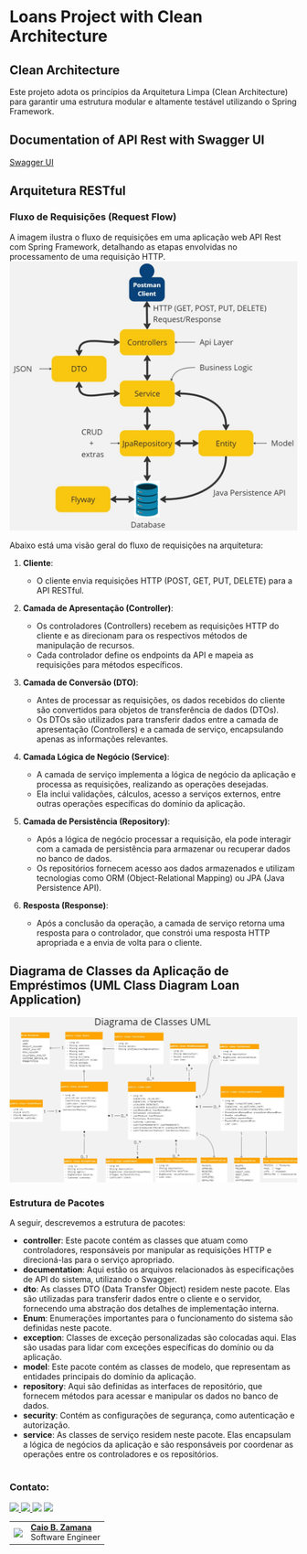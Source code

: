 # Loans Project with Clean Architecture

## Clean Architecture
Este projeto adota os princípios da Arquitetura Limpa (Clean Architecture) para garantir uma estrutura modular e altamente testável utilizando o Spring Framework.

## Documentation of API Rest with Swagger UI
[Swagger UI](http://loans2024java20.sa-east-1.elasticbeanstalk.com/swagger-ui/index.html)

## Arquitetura RESTful

### Fluxo de Requisições (Request Flow)
A imagem ilustra o fluxo de requisições em uma aplicação web API Rest com Spring Framework, detalhando as etapas envolvidas no processamento de uma requisição HTTP.
![request-flow-api-rest.jpg](src%2Fmain%2Fresources%2Fstatic%2Frequest-flow-api-rest.jpg)

Abaixo está uma visão geral do fluxo de requisições na arquitetura:

1. **Cliente**:
    - O cliente envia requisições HTTP (POST, GET, PUT, DELETE) para a API RESTful.

2. **Camada de Apresentação (Controller)**:
    - Os controladores (Controllers) recebem as requisições HTTP do cliente e as direcionam para os respectivos métodos de manipulação de recursos.
    - Cada controlador define os endpoints da API e mapeia as requisições para métodos específicos.

3. **Camada de Conversão (DTO)**:
    - Antes de processar as requisições, os dados recebidos do cliente são convertidos para objetos de transferência de dados (DTOs).
    - Os DTOs são utilizados para transferir dados entre a camada de apresentação (Controllers) e a camada de serviço, encapsulando apenas as informações relevantes.

4. **Camada Lógica de Negócio (Service)**:
    - A camada de serviço implementa a lógica de negócio da aplicação e processa as requisições, realizando as operações desejadas.
    - Ela inclui validações, cálculos, acesso a serviços externos, entre outras operações específicas do domínio da aplicação.

5. **Camada de Persistência (Repository)**:
    - Após a lógica de negócio processar a requisição, ela pode interagir com a camada de persistência para armazenar ou recuperar dados no banco de dados.
    - Os repositórios fornecem acesso aos dados armazenados e utilizam tecnologias como ORM (Object-Relational Mapping) ou JPA (Java Persistence API).

6. **Resposta (Response)**:
    - Após a conclusão da operação, a camada de serviço retorna uma resposta para o controlador, que constrói uma resposta HTTP apropriada e a envia de volta para o cliente.

## Diagrama de Classes da Aplicação de Empréstimos (UML Class Diagram Loan Application)
![uml-diagram-class.jpg](src%2Fmain%2Fresources%2Fstatic%2Fuml-diagram-class.jpg)

### Estrutura de Pacotes
A seguir, descrevemos a estrutura de pacotes:

- **controller**: Este pacote contém as classes que atuam como controladores, responsáveis por manipular as requisições HTTP e direcioná-las para o serviço apropriado.
- **documentation**: Aqui estão os arquivos relacionados às especificações de API do sistema, utilizando o Swagger.
- **dto**: As classes DTO (Data Transfer Object) residem neste pacote. Elas são utilizadas para transferir dados entre o cliente e o servidor, fornecendo uma abstração dos detalhes de implementação interna.
- **Enum**: Enumerações importantes para o funcionamento do sistema são definidas neste pacote.
- **exception**: Classes de exceção personalizadas são colocadas aqui. Elas são usadas para lidar com exceções específicas do domínio ou da aplicação.
- **model**: Este pacote contém as classes de modelo, que representam as entidades principais do domínio da aplicação.
- **repository**: Aqui são definidas as interfaces de repositório, que fornecem métodos para acessar e manipular os dados no banco de dados.
- **security**: Contém as configurações de segurança, como autenticação e autorização.
- **service**: As classes de serviço residem neste pacote. Elas encapsulam a lógica de negócios da aplicação e são responsáveis por coordenar as operações entre os controladores e os repositórios.

#
### Contato:
<a href="https://www.linkedin.com/in/caiozamana/" target="_blank"><img src="https://img.shields.io/badge/-LinkedIn-%230077B5?style=for-the-badge&logo=linkedin&logoColor=white" target="_blank">
<a href="https://api.whatsapp.com/send?phone=55048991477921" target="_blank"><img src="https://img.shields.io/badge/WhatsApp-25D366?style=for-the-badge&logo=whatsapp&logoColor=white">
<a href = "mailto:caiobzm@gmail.com"><img src="https://img.shields.io/badge/-Gmail-%23333?style=for-the-badge&logo=gmail&logoColor=white" target="_blank"></a>
<a href = "https://www.youtube.com/@CodeTechIntelligence"><img src="https://img.shields.io/badge/YouTube-red?style=for-the-badge&logo=youtube&logoColor=white" target="_blank"></a>

<table>
  <tr>
    <td>
      <img width="80px" align="center" src="https://avatars.githubusercontent.com/caiobello"/>
    </td>
    <td align="left">
      <a href="https://github.com/caiobello">
        <span><b>Caio B. Zamana</b></span>
      </a>
      <br>
      <span>Software Engineer</span>
    </td>
  </tr>
</table>